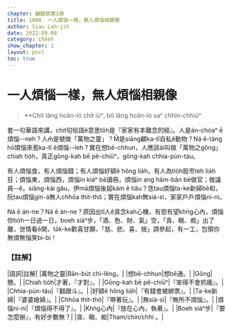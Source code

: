 ```yaml
---
chapter: 鹹酸甜第1冊
title: 1008. 一人煩惱一樣，無人煩惱相親像
author: Siau Lah-jih
date: 2022-09-08
category: chheh
show_chapter: 1
layout: post
toc: true
---
```

  



# 一人煩惱一樣，無人煩惱相親像
>**Chi̍t lâng hoân-ló chi̍t iūⁿ, bô lâng hoân-ló saⁿ chhin-chhiūⁿ


套一句華語來講，chit句俗語ê意思to̍h是『家家有本難念的經』。人是án-chóaⁿ ē煩惱--neh？人m̄是號做「萬物之靈」？M̄是siāng顧ka-tī自私ê動物？Ná ē-tàng hō͘煩惱來惹ka-tī ê煩惱--leh？實在想bē-chhun，人應該ài叫做「萬物之gōng」chiah tio̍h，真正gōng-kah bē pê-chiūⁿ，gōng-kah chhia-pùn-táu。

有人煩惱食，有人煩惱錢；有人煩惱好額ē hông lia̍h，有人為tio̍h股市teh lia̍h狂；煩惱東，煩惱西，煩惱in kiáⁿ bē讀冊，煩惱in ang hâm-bān bē做官；做議員--ê，siāng-kài gâu，伊mā煩惱後屆kám ē tiâu？恁tau煩惱ta-ke新婦bē和，阮tau煩惱gín-á無人chhōa thit-thô；實在煩惱kah無siá-sì，家家戶戶煩惱ni-ni。

Ná ē án-ne？Ná ē án-ne？原因出tī人ê貪念kah心機，有慾有望khǹg心內，煩惱你tio̍h一日過一日，boeh siáⁿ步，「酒、色、財、氣」空，「貪、瞋、痴」出了離，世情看ē開，ta̍k-ke歡喜甘願，「慈、悲、喜、捨」請參起，有一工，包領你無煩無惱笑bi-bi！ 




### 【註解】

|語詞|註解|
|萬物之靈|Bān-bu̍t chi-lêng。|
|想bē-chhun|想bē通。|
|Gōng|戇。|
|Chiah tio̍h|才著，『才對』。|
|Gōng-kah bē pê-chiūⁿ|『笨得不會抓癢』。|
|Chhia-pùn-táu|『翻跟斗』。|
|好額ē hông lia̍h|『有錢會被綁票』。|
|Ta-ke新婦|『婆婆媳婦』。|
|Chhōa thit-thô|『帶著玩』。|
|無siá-sì|『無所不煩惱』。|
|煩惱ni-ni|『煩惱得不得了』。|
|Khǹg心內|『放在心內，執著』。|
|Boeh siáⁿ步|『要怎麼辦』，有好步數無？|
|貪、瞋、痴|Tham/chin/chhi 。|
